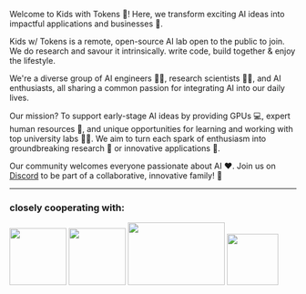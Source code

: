 Welcome to Kids with Tokens 🌟! Here, we transform exciting AI ideas into impactful applications and businesses 💭.

Kids w/ Tokens is a remote, open-source AI lab open to the public to join. We do research and savour it intrinsically. write code, build together & enjoy the lifestyle.

We're a diverse group of AI engineers 👩‍💻, research scientists 🧑‍🔬, and AI enthusiasts, all sharing a common passion for integrating AI into our daily lives.

Our mission? To support early-stage AI ideas by providing GPUs 💻, expert human resources 🧠, and unique opportunities for learning and working with top university labs 👨‍🏫. We aim to turn each spark of enthusiasm into groundbreaking research 🔬 or innovative applications 🚀.

Our community welcomes everyone passionate about AI ❤️. Join us on [Discord](https://discord.gg/4ReCQaDe) to be part of a collaborative, innovative family! 🤝


---------------------------------------------------------------------------------------------------------------------------------------------------------------------------------------------

### closely cooperating with:
<p align="left">
  <img src="https://github.com/KidsWithTokens/.github/blob/main/university-of-oxford-logo-1.png.webp" width="100" height="100" />
  <img src="https://github.com/KidsWithTokens/.github/blob/main/cmu-logo.png" width="100" height="100" />
  <img src="https://github.com/KidsWithTokens/.github/blob/main/nus_logo_full-horizontal.jpg" width="170" height="110" />
  <img src="https://github.com/KidsWithTokens/.github/blob/main/discord_logo.png" width="90" height="90" />
</p>

<!--

**Here are some ideas to get you started:**

🙋‍♀️ A short introduction - what is your organization all about?
🌈 Contribution guidelines - how can the community get involved?
👩‍💻 Useful resources - where can the community find your docs? Is there anything else the community should know?
🍿 Fun facts - what does your team eat for breakfast?
🧙 Remember, you can do mighty things with the power of [Markdown](https://docs.github.com/github/writing-on-github/getting-started-with-writing-and-formatting-on-github/basic-writing-and-formatting-syntax)
-->
